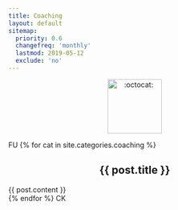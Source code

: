 ```yaml
---
title: Coaching
layout: default
sitemap:
  priority: 0.6
  changefreq: 'monthly'
  lastmod: 2019-05-12
  exclude: 'no'
---
```


<p align="center">
       <img class="emoji" title=":octocat:" alt=":octocat:" src="https://octodex.github.com/images/agendacat.png" height="108" width="108">
     </p>
 
FU
{% for cat in site.categories.coaching %}
  <article>
    <h2 align = "center">
        {{ post.title }}
    </h2>
    {{ post.content }}
  </article>
{% endfor %}
CK
